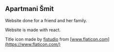 ## Apartmani Šmit

Website done for a friend and her family. 

Website is made with react.

Title icon made by [fjstudio](https://www.flaticon.com/free-icon/home_3203071?term=home&page=1&position=70) from [www.flaticon.com](https://www.flaticon.com/)

